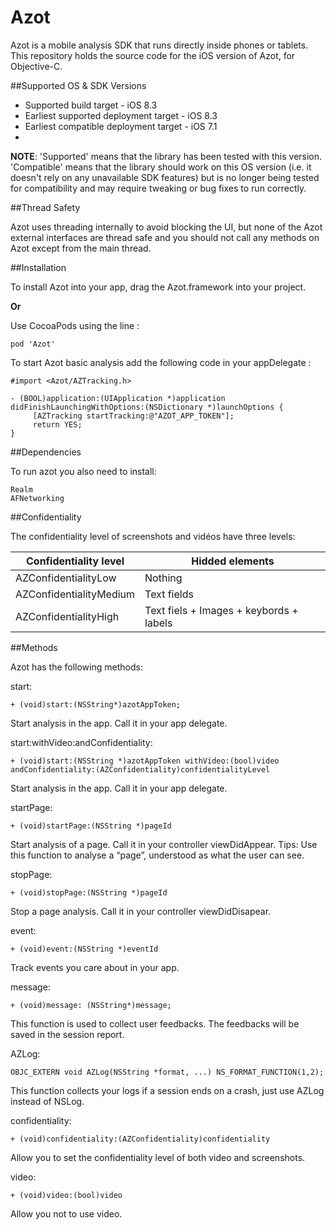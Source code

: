 # Azot
Azot is a mobile analysis SDK that runs directly inside phones or tablets. This repository holds the source code for the iOS version of Azot, for Objective-C.

##Supported OS & SDK Versions

* Supported build target - iOS 8.3
* Earliest supported deployment target - iOS 8.3
* Earliest compatible deployment target - iOS 7.1
* 
**NOTE**: 'Supported' means that the library has been tested with this version. 'Compatible' means that the library should work on this OS version (i.e. it doesn't rely on any unavailable SDK features) but is no longer being tested for compatibility and may require tweaking or bug fixes to run correctly.


##Thread Safety

Azot uses threading internally to avoid blocking the UI, but none of the Azot external interfaces are thread safe and you should not call any methods on Azot except from the main thread.

##Installation

To install Azot into your app, drag the Azot.framework into your project.

**Or**

Use CocoaPods using the line :

    pod 'Azot'


To start Azot basic analysis add the following code in your appDelegate :

    #import <Azot/AZTracking.h>
        
    - (BOOL)application:(UIApplication *)application didFinishLaunchingWithOptions:(NSDictionary *)launchOptions {
         [AZTracking startTracking:@"AZOT_APP_TOKEN"];
         return YES;
    }
    
##Dependencies

To run azot you also need to install:

    Realm
    AFNetworking

##Confidentiality

The confidentiality level of screenshots and vidéos have three levels:

Confidentiality level   |   Hidded elements 
------------------------|--------------------
AZConfidentialityLow    |   Nothing 
AZConfidentialityMedium |   Text fields
AZConfidentialityHigh   |   Text fiels + Images + keybords + labels

##Methods

Azot has the following methods:

start:

    + (void)start:(NSString*)azotAppToken;

Start analysis in the app. Call it in your app delegate.

start:withVideo:andConfidentiality: 

    + (void)start:(NSString *)azotAppToken withVideo:(bool)video andConfidentiality:(AZConfidentiality)confidentialityLevel

Start analysis in the app. Call it in your app delegate.

startPage: 

    + (void)startPage:(NSString *)pageId

Start analysis of a page. Call it in your controller viewDidAppear. Tips: Use this function to analyse a “page”, understood as what the user can see.

stopPage: 

    + (void)stopPage:(NSString *)pageId

Stop a page analysis. Call it in your controller viewDidDisapear.

event: 

    + (void)event:(NSString *)eventId

Track events you care about in your app.
    
message:

    + (void)message: (NSString*)message;

This function is used to collect user feedbacks. The feedbacks will be saved in the session report.

AZLog:

    OBJC_EXTERN void AZLog(NSString *format, ...) NS_FORMAT_FUNCTION(1,2);

This function collects your logs if a session ends on a crash, just use AZLog instead of NSLog.

confidentiality:

    + (void)confidentiality:(AZConfidentiality)confidentiality
    
Allow you to set the confidentiality level of both video and screenshots.
    
video: 

    + (void)video:(bool)video

Allow you not to use video.
